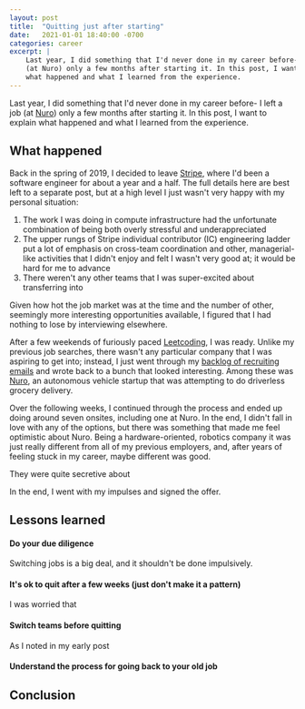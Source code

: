 ```yaml
---
layout: post
title:  "Quitting just after starting"
date:   2021-01-01 18:40:00 -0700
categories: career
excerpt: |
    Last year, I did something that I'd never done in my career before- I left a job
    (at Nuro) only a few months after starting it. In this post, I want to explain
    what happened and what I learned from the experience.
---
```


Last year, I did something that I'd never done in my career before- I left a job
(at [Nuro](https://nuro.ai)) only a few months after starting it. In this post, I want to explain
what happened and what I learned from the experience.

## What happened

Back in the spring of 2019, I decided to leave [Stripe](https://www.stripe.com), where I'd
been a software engineer for about a year and a half. The full details here are best left
to a separate post, but at a high level I just wasn't very happy with my personal situation:

1. The work I was doing in compute infrastructure had the unfortunate combination of being both
overly stressful and underappreciated
2. The upper rungs of Stripe individual contributor (IC) engineering ladder put a lot of emphasis
on cross-team coordination and other, managerial-like activities that I didn't enjoy and felt I
wasn't very good at; it would be hard for me to advance
3. There weren't any other teams that I was super-excited about transferring into

Given how hot the job market was at the time and the number of other, seemingly more interesting
opportunities available, I figured that I had nothing to lose by interviewing elsewhere.

After a few weekends of furiously paced [Leetcoding](/blog/master-coding-interviews), I was ready.
Unlike my previous job searches, there wasn't any particular company that I was aspiring
to get into; instead, I just went through my [backlog of recruiting emails](/blog/six-years-of-emails)
and wrote back to a bunch that looked interesting. Among these was [Nuro](https://nuro.ai), an
autonomous vehicle startup that was attempting to do driverless grocery delivery.

Over the following weeks, I continued through the process and ended up doing around seven onsites,
including one at Nuro. In the end, I didn't fall in love with any of the options, but there
was something that made me feel optimistic about Nuro. Being a hardware-oriented, robotics company
it was just really different from all of my previous employers, and, after years of feeling stuck
in my career, maybe different was good.

They were quite secretive about

In the end, I went with my impulses and signed the offer.






## Lessons learned

#### Do your due diligence

Switching jobs is a big deal, and it shouldn't be done impulsively.

#### It's ok to quit after a few weeks (just don't make it a pattern)

I was worried that

#### Switch teams before quitting

As I noted in my early post

#### Understand the process for going back to your old job

## Conclusion

